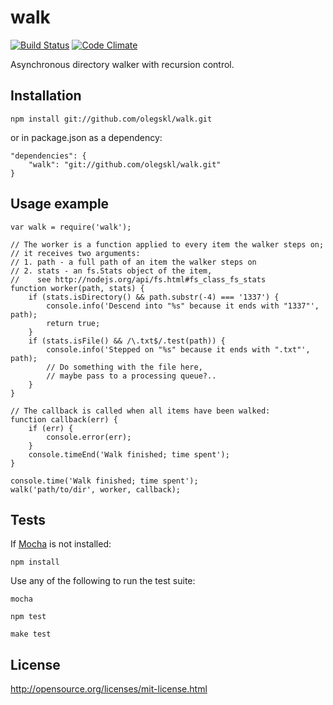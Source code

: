 # walk

[![Build Status](https://travis-ci.org/olegskl/walk.png)](https://travis-ci.org/olegskl/walk)
[![Code Climate](https://codeclimate.com/github/olegskl/walk.png)](https://codeclimate.com/github/olegskl/walk)

Asynchronous directory walker with recursion control.

## Installation

    npm install git://github.com/olegskl/walk.git

or in package.json as a dependency:

    "dependencies": {
        "walk": "git://github.com/olegskl/walk.git"
    }

## Usage example

    var walk = require('walk');
    
    // The worker is a function applied to every item the walker steps on;
    // it receives two arguments:
    // 1. path - a full path of an item the walker steps on
    // 2. stats - an fs.Stats object of the item,
    //    see http://nodejs.org/api/fs.html#fs_class_fs_stats
    function worker(path, stats) {
        if (stats.isDirectory() && path.substr(-4) === '1337') {
            console.info('Descend into "%s" because it ends with "1337"', path);
            return true;
        }
        if (stats.isFile() && /\.txt$/.test(path)) {
            console.info('Stepped on "%s" because it ends with ".txt"', path);
            // Do something with the file here,
            // maybe pass to a processing queue?..
        }
    }
    
    // The callback is called when all items have been walked:
    function callback(err) {
        if (err) {
            console.error(err);
        }
        console.timeEnd('Walk finished; time spent');
    }
    
    console.time('Walk finished; time spent');
    walk('path/to/dir', worker, callback);

## Tests

If [Mocha](https://github.com/visionmedia/mocha) is not installed:

    npm install

Use any of the following to run the test suite:

    mocha
<!-- -->
    npm test
<!-- -->
    make test

## License

http://opensource.org/licenses/mit-license.html
